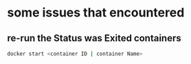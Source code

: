 # some issues that encountered

## re-run the Status was Exited containers
```bash
docker start <container ID | container Name>
```